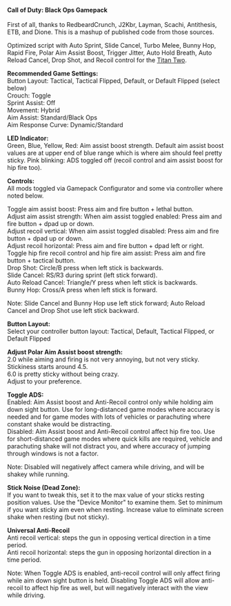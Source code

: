 <b>Call of Duty: Black Ops Gamepack</b><br/><br/>
First of all, thanks to RedbeardCrunch, J2Kbr, Layman, Scachi, Antithesis, ETB, and Dione. This is a mashup of published code from those sources.

Optimized script with Auto Sprint, Slide Cancel, Turbo Melee, Bunny Hop, Rapid Fire, Polar Aim Assist Boost, Trigger Jitter, Auto Hold Breath, Auto Reload Cancel, Drop Shot, and Recoil control for the <a href="https://www.consoletuner.com/products/titan-two/">Titan Two</a>.

<b>Recommended Game Settings:</b><br/>
Button Layout: Tactical, Tactical Flipped, Default, or Default Flipped (select below)<br/>
Crouch: Toggle<br/>
Sprint Assist: Off<br/>
Movement: Hybrid<br/>
Aim Assist: Standard/Black Ops<br/>
Aim Response Curve: Dynamic/Standard<br/>

<b>LED Indicator:</b><br/>
Green, Blue, Yellow, Red: Aim assist boost strength. Default aim assist boost values are at upper end of blue range which is where aim should feel pretty sticky.
Pink blinking: ADS toggled off (recoil control and aim assist boost for hip fire too).

<b>Controls:</b><br/>
All mods toggled via Gamepack Configurator and some via controller where noted below.

Toggle aim assist boost: Press aim and fire button + lethal button.<br/>
Adjust aim assist strength: When aim assist toggled enabled: Press aim and fire button + dpad up or down.<br/>
Adjust recoil vertical: When aim assist toggled disabled:</u> Press aim and fire button + dpad up or down.<br/>
Adjust recoil horizontal: Press aim and fire button + dpad left or right.<br/>
Toggle hip fire recoil control and hip fire aim assist: Press aim and fire button + tactical button.<br/>
Drop Shot: Circle/B press when left stick is backwards.<br/>
Slide Cancel: RS/R3 during sprint (left stick forward).<br/>
Auto Reload Cancel: Triangle/Y press when left stick is backwards.<br/>
Bunny Hop: Cross/A press when left stick is forward.<br/>

Note: Slide Cancel and Bunny Hop use left stick forward; Auto Reload Cancel and Drop Shot use left stick backward.<br/>

<b>Button Layout:</b><br/>
Select your controller button layout: Tactical, Default, Tactical Flipped, or Default Flipped<br/>

<b>Adjust Polar Aim Assist boost strength:</b><br/>
2.0 while aiming and firing is not very annoying, but not very sticky.<br/>
Stickiness starts around 4.5.<br/>
6.0 is pretty sticky without being crazy.<br/>
Adjust to your preference.<br/>

<b>Toggle ADS:</b><br/>
Enabled: Aim Assist boost and Anti-Recoil control only while holding aim down sight button. Use for long-distanced game modes where accuracy is needed and for game modes with lots of vehicles or parachuting where constant shake would be distracting.<br/>
Disabled: Aim Assist boost and Anti-Recoil control affect hip fire too. Use for short-distanced game modes where quick kills are required, vehicle and parachuting shake will not distract you, and where accuracy of jumping through windows is not a factor.<br/>

Note: Disabled will negatively affect camera while driving, and will be shakey while running.<br/>

<b>Stick Noise (Dead Zone):</b><br/>
If you want to tweak this, set it to the max value of your sticks resting position values. Use the "Device Monitor" to examine them. Set to minimum if you want sticky aim even when resting. Increase value to eliminate screen shake when resting (but not sticky).<br/>

<b>Universal Anti-Recoil</b><br/>
Anti recoil vertical: steps the gun in opposing vertical direction in a time period.<br/>
Anti recoil horizontal: steps the gun in opposing horizontal direction in a time period.<br/>

Note: When Toggle ADS is enabled, anti-recoil control will only affect firing while aim down sight button is held. Disabling Toggle ADS will allow anti-recoil to affect hip fire as well, but will negatively interact with the view while driving.
